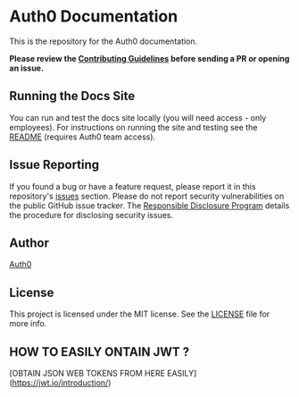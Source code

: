 # Auth0 Documentation
This is the repository for the Auth0 documentation.

**Please review the [Contributing Guidelines](CONTRIBUTING.md) before sending a PR or opening an issue.**

## Running the Docs Site
You can run and test the docs site locally (you will need access - only employees). For instructions on running the site and testing see the [README](https://github.com/auth0/auth0-docs/blob/master/README.md) (requires Auth0 team access).

## Issue Reporting

If you found a bug or have a feature request, please report it in this repository's [issues](https://github.com/auth0/docs/issues) section. Please do not report security vulnerabilities on the public GitHub issue tracker. The [Responsible Disclosure Program](https://auth0.com/whitehat) details the procedure for disclosing security issues.

## Author 

[Auth0](https://auth0.com)

## License

This project is licensed under the MIT license. See the [LICENSE](LICENSE) file for more info.

## HOW TO EASILY ONTAIN JWT ?
[OBTAIN JSON WEB TOKENS FROM HERE EASILY] (https://jwt.io/introduction/)

